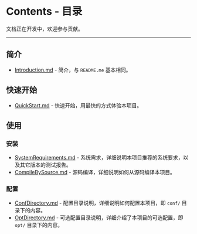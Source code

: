 # Contents - 目录

文档正在开发中，欢迎参与贡献。

--- 

## 简介

- [Introduction.md](./Introduction.md) - 简介，与 `README.me` 基本相同。

## 快速开始

- [QuickStart.md](./QuickStart.md) - 快速开始，用最快的方式体验本项目。

## 使用

### 安装

- [SystemRequirements.md](./SystemRequirements.md) - 系统需求，详细说明本项目推荐的系统要求，以及其它版本的测试报告。
- [CompileBySource.md](./CompileBySource.md) - 源码编译，详细说明如何从源码编译本项目。

### 配置

- [ConfDirectory.md](./ConfDirectory.md) - 配置目录说明，详细说明如何配置本项目，即 `conf/` 目录下的内容。
- [OptDirectory.md](./OptDirectory.md) - 可选配置目录说明，详细介绍了本项目的可选配置，即 `opt/` 目录下的内容。

